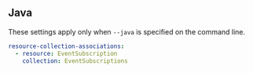 ## Java

These settings apply only when `--java` is specified on the command line.

```yaml $(java)
resource-collection-associations:
  - resource: EventSubscription
    collection: EventSubscriptions
```
